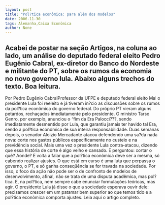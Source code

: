 ```yaml
---
layout: post
title: "Pol?tica econômica: para além dos modelos"
date: 2006-11-30
tags: Alemanha,Caixa Econômica
author: None
---
```

Acabei de postar na seção Artigos, na coluna ao lado, um análise do deputado federal eleito Pedro Eugênio Cabral, ex-diretor do Banco do Nordeste e militante do PT, sobre os rumos da economia no novo governo lula.
Abaixo alguns trechos do texto. Boa leitura.
------------------------------------
Por Pedro Eugênio CabralProfessor da UFPE e deputado federal eleito
Mal o presidente Lula foi reeleito e já tiveram in?cio as discussões sobre os rumos da pol?tica econômica do governo federal. Do próprio PT vieram alguns petardos, rechaçados imediatamente pelo presidente. O ministro Tarso Genro, por exemplo, anunciou o “fim da Era Palocci???, sendo imediatamente desmentido por Lula, que garantiu jamais ter havido tal Era, sendo a pol?tica econômica de sua inteira responsabilidade. Duas semanas depois, o senador Aloizio Mercadante atacou defendendo uma sa?da nada nova: corte nos gastos públicos especificamente no custeio e na previdência social. Mais uma vez o presidente Lula contra-atacou, dizendo que essa história de corte é algo velho e cansado. E perguntou: cortar o quê? Aonde? E volta a falar que a pol?tica econômica deve ser a mesma, só cabendo realizar ajustes. 
O que está em curso é uma luta que perpassa o governo, o PT, e só ganha conseqüência se for travada na sociedade. Por isso, o foco da ação não pode ser o de confronto de modelos de desenvolvimento, afinal, não se trata de uma disputa acadêmica, mas pol?tica. E, na pol?tica, nem sempre cabe enunciar formulações teóricas, mas agir. 
O presidente Lula já disse o que a sociedade esperava ouvir dele: precisamos crescer em um patamar bem superior ao que temos tido e a pol?tica econômica comporta ajustes. 
Leia aqui o artigo completo. 